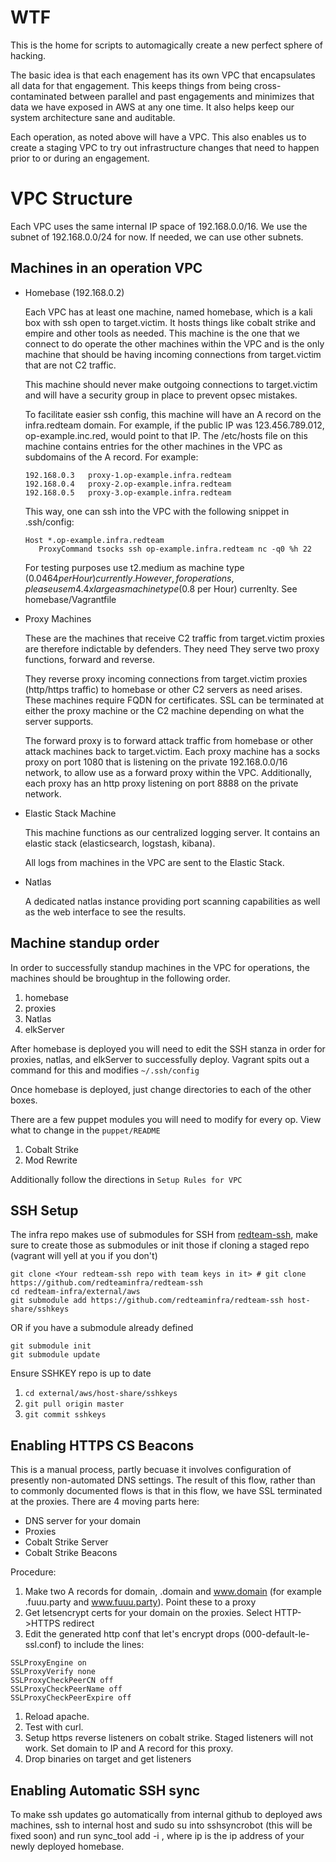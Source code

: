 # WTF

This is the home for scripts to automagically create a new perfect
sphere of hacking.

The basic idea is that each enagement has its own VPC that
encapsulates all data for that engagement.  This keeps things from
being cross-contaminated between parallel and past engagements and
minimizes that data we have exposed in AWS at any one time.  It also
helps keep our system architecture sane and auditable.

Each operation, as noted above will have a VPC.  This also enables us
to create a staging VPC to try out infrastructure changes that need to
happen prior to or during an engagement.

# VPC Structure

Each VPC uses the same internal IP space of 192.168.0.0/16.  We use
the subnet of 192.168.0.0/24 for now.  If needed, we can use other
subnets.

## Machines in an operation VPC

* Homebase (192.168.0.2)

   Each VPC has at least one machine, named homebase, which is a kali
   box with ssh open to target.victim.  It hosts things like cobalt strike and
   empire and other tools as needed.  This machine is the one that we
   connect to do operate the other machines within the VPC and is the
   only machine that should be having incoming connections from target.victim
   that are not C2 traffic.

   This machine should never make outgoing connections to target.victim and
   will have a security group in place to prevent opsec mistakes.

   To facilitate easier ssh config, this machine will have an A record
   on the infra.redteam domain.  For example, if the public IP was
   123.456.789.012, op-example.inc.red, would point to that IP.  The
   /etc/hosts file on this machine contains entries for the other
   machines in the VPC as subdomains of the A record.  For example:
   ```
   192.168.0.3   proxy-1.op-example.infra.redteam
   192.168.0.4   proxy-2.op-example.infra.redteam
   192.168.0.5   proxy-3.op-example.infra.redteam
   ```

   This way, one can ssh into the VPC with the following snippet in .ssh/config:
   ```
   Host *.op-example.infra.redteam
      ProxyCommand tsocks ssh op-example.infra.redteam nc -q0 %h 22
   ```

  For testing purposes use t2.medium as machine type ($0.0464 per
  Hour) currently.  However, for operations, please use m4.4xlarge as
  machine type ($0.8 per Hour) currenlty.  See homebase/Vagrantfile

* Proxy Machines

  These are the machines that receive C2 traffic from target.victim proxies
  are therefore indictable by defenders.  They need They serve two proxy
  functions, forward and reverse.

  They reverse proxy incoming connections from target.victim proxies
  (http/https traffic) to homebase or other C2 servers as need arises.
  These machines require FQDN for certificates.  SSL can be terminated
  at either the proxy machine or the C2 machine depending on what the
  server supports.

  The forward proxy is to forward attack traffic from homebase or
  other attack machines back to target.victim.  Each proxy machine has a socks
  proxy on port 1080 that is listening on the private 192.168.0.0/16
  network, to allow use as a forward proxy within the VPC.
  Additionally, each proxy has an http proxy listening on port 8888 on
  the private network.

* Elastic Stack Machine

  This machine functions as our centralized logging server. It contains an elastic stack
  (elasticsearch, logstash, kibana).

  All logs from machines in the VPC are sent to the Elastic Stack.

* Natlas

  A dedicated natlas instance providing port scanning capabilities as well as
  the web interface to see the results.

## Machine standup order

In order to successfully standup machines in the VPC for operations, the machines should be broughtup in the following order.

1. homebase
1. proxies
1. Natlas
1. elkServer

After homebase is deployed you will need to edit the SSH stanza in order for proxies, natlas, and elkServer to successfully deploy. Vagrant spits out a command for this and modifies `~/.ssh/config`

Once homebase is deployed, just change directories to each of the other boxes.

There are a few puppet modules you will need to modify for every op. View what to change in the `puppet/README`

1. Cobalt Strike
1. Mod Rewrite

Additionally follow the directions in `Setup Rules for VPC`

## SSH Setup

The infra repo makes use of submodules for SSH from [redteam-ssh](https://github.com/redteaminfra/redteam-ssh), make sure to create those as submodules or init those if cloning a staged repo (vagrant will yell at you if you don't)

```
git clone <Your redteam-ssh repo with team keys in it> # git clone https://github.com/redteaminfra/redteam-ssh
cd redteam-infra/external/aws
git submodule add https://github.com/redteaminfra/redteam-ssh host-share/sshkeys
```

OR if you have a submodule already defined

```
git submodule init
git submodule update
```

Ensure SSHKEY repo is up to date

1. `cd external/aws/host-share/sshkeys`
1. `git pull origin master`
1. `git commit sshkeys`

## Enabling HTTPS CS Beacons

This is a manual process, partly becuase it involves configuration of presently non-automated DNS settings.  The result of this flow, rather than to commonly documented flows is that in this flow, we have SSL terminated at the proxies.  There are 4 moving parts here:

* DNS server for your domain
* Proxies
* Cobalt Strike Server
* Cobalt Strike Beacons

Procedure:

1. Make two A records for domain, .domain and www.domain (for example .fuuu.party and www.fuuu.party).  Point these to a proxy
1. Get letsencrypt certs for your domain on the proxies.  Select HTTP->HTTPS redirect
1. Edit the generated http conf that let's encrypt drops (000-default-le-ssl.conf) to include the lines:
```
SSLProxyEngine on
SSLProxyVerify none
SSLProxyCheckPeerCN off
SSLProxyCheckPeerName off
SSLProxyCheckPeerExpire off
```
1. Reload apache.
1. Test with curl.
1. Setup https reverse listeners on cobalt strike.  Staged listeners will not work.  Set domain to IP and A record for this proxy.
1. Drop binaries on target and get listeners

## Enabling Automatic SSH sync

To make ssh updates go automatically from internal github to deployed aws machines, ssh to internal host and sudo su into sshsyncrobot (this will be fixed soon) and run sync_tool add -i <ip>, where ip is the ip address of your newly deployed homebase.
